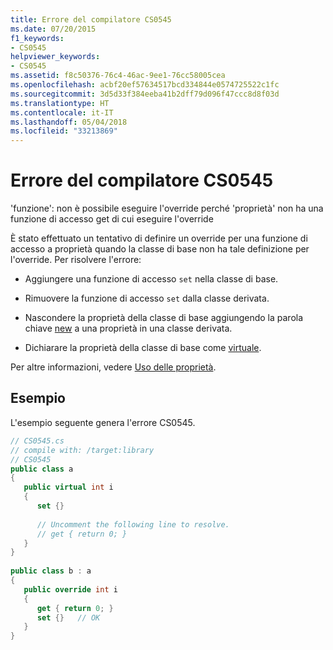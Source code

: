 ```yaml
---
title: Errore del compilatore CS0545
ms.date: 07/20/2015
f1_keywords:
- CS0545
helpviewer_keywords:
- CS0545
ms.assetid: f8c50376-76c4-46ac-9ee1-76cc58005cea
ms.openlocfilehash: acbf20ef57634517bcd334844e0574725522c1fc
ms.sourcegitcommit: 3d5d33f384eeba41b2dff79d096f47ccc8d8f03d
ms.translationtype: HT
ms.contentlocale: it-IT
ms.lasthandoff: 05/04/2018
ms.locfileid: "33213869"
---
```

# <a name="compiler-error-cs0545"></a>Errore del compilatore CS0545
'funzione': non è possibile eseguire l'override perché 'proprietà' non ha una funzione di accesso get di cui eseguire l'override  
  
 È stato effettuato un tentativo di definire un override per una funzione di accesso a proprietà quando la classe di base non ha tale definizione per l'override. Per risolvere l'errore:  
  
-   Aggiungere una funzione di accesso `set` nella classe di base.  
  
-   Rimuovere la funzione di accesso `set` dalla classe derivata.  
  
-   Nascondere la proprietà della classe di base aggiungendo la parola chiave [new](../../../csharp/language-reference/keywords/new.md) a una proprietà in una classe derivata.  
  
-   Dichiarare la proprietà della classe di base come [virtuale](../../../csharp/language-reference/keywords/virtual.md).  
  
 Per altre informazioni, vedere [Uso delle proprietà](../../../csharp/programming-guide/classes-and-structs/using-properties.md).  
  
## <a name="example"></a>Esempio  
 L'esempio seguente genera l'errore CS0545.  
  
```csharp  
// CS0545.cs  
// compile with: /target:library  
// CS0545  
public class a  
{  
   public virtual int i  
   {  
      set {}  
  
      // Uncomment the following line to resolve.  
      // get { return 0; }  
   }  
}  
  
public class b : a  
{  
   public override int i  
   {  
      get { return 0; }  
      set {}   // OK  
   }  
}  
```
